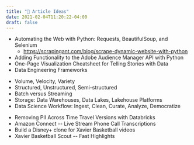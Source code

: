 ```yaml
---
title: "🤞 Article Ideas"
date: 2021-02-04T11:20:22-04:00
draft: false
---
```


* Automating the Web with Python: Requests, BeautifulSoup, and Selenium
    * https://scrapingant.com/blog/scrape-dynamic-website-with-python
* Adding Functionality to the Adobe Audience Manager API with Python
* One-Page Visualization Cheatsheet for Telling Stories with Data
* Data Engineering Frameworks
 - Volume, Velocity, Variety
 - Structured, Unstructured, Semi-structured
 - Batch versus Streaming
 - Storage: Data Warehouses, Data Lakes, Lakehouse Platforms
 - Data Science Workflow: Ingest, Clean, Curate, Analyze, Democratize
* Removing PII Across Time Travel Versions with Databricks
* Amazon Connect -- Live Stream Phone Call Transcriptions
* Build a Disney+ clone for Xavier Basketball videos
* Xavier Basketball Scout -- Fast Highlights
